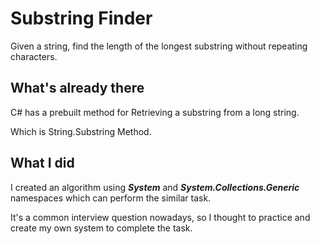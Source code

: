 # Substring Finder

Given a string, find the length of the longest substring without repeating characters.

## What's already there

C# has a prebuilt method for Retrieving a substring from a long string.

Which is String.Substring Method.

## What I did

I created an algorithm using ***System*** and ***System.Collections.Generic*** namespaces which can perform the similar task.

It's a common interview question nowadays, so I thought to practice and create my own system to complete the task.
